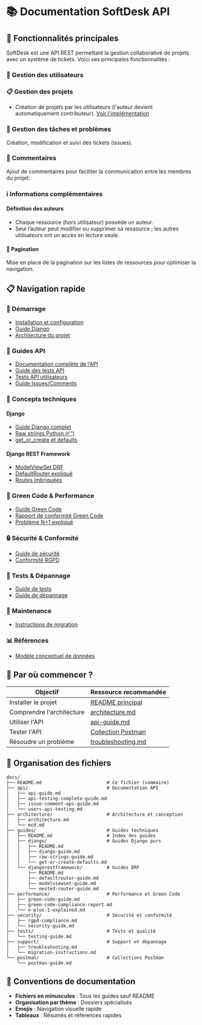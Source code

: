 
# 📚 Documentation SoftDesk API

## 🎯 Fonctionnalités principales

SoftDesk est une API REST permettant la gestion collaborative de projets avec un système de tickets. Voici ses principales fonctionnalités :

### 👤 Gestion des utilisateurs

### 📋 Gestion des projets
- Création de projets par les utilisateurs (l'auteur devient automatiquement contributeur). [Voir l'implémentation](./projets/creation-projet-implementation.md)

### 🐛 Gestion des tâches et problèmes
Création, modification et suivi des tickets (issues).

### 💬 Commentaires
Ajout de commentaires pour faciliter la communication entre les membres du projet.

### ℹ️ Informations complémentaires

#### Définition des auteurs
- Chaque ressource (hors utilisateur) possède un auteur.
- Seul l’auteur peut modifier ou supprimer sa ressource ; les autres utilisateurs ont un accès en lecture seule.

#### 📄 Pagination
Mise en place de la pagination sur les listes de ressources pour optimiser la navigation.

## 📋 Navigation rapide

### 🚀 Démarrage
- [Installation et configuration](../README.md)
- [Guide Django](./guides/django/django-guide.md)
- [Architecture du projet](./architecture/architecture.md)

### 📖 Guides API
- [Documentation complète de l’API](./api/api-guide.md)
- [Guide des tests API](./api/api-testing-complete-guide.md)
- [Tests API utilisateurs](./api/users-api-testing.md)
- [Guide Issues/Comments](./api/issue-comment-api-guide.md)

### 🔧 Concepts techniques

#### Django
- [Guide Django complet](./guides/django/django-guide.md)
- [Raw strings Python (r'')](./guides/django/raw-strings-guide.md)
- [get_or_create et defaults](./guides/django/get-or-create-defaults.md)

#### Django REST Framework
- [ModelViewSet DRF](./guides/djangorestframework/modelviewset-guide.md)
- [DefaultRouter expliqué](./guides/djangorestframework/defaultrouter-guide.md)
- [Routes imbriquées](./guides/djangorestframework/nested-router-guide.md)

### 🌱 Green Code & Performance
- [Guide Green Code](./green-code/green-code-guide.md)
- [Rapport de conformité Green Code](./green-code/green-code-compliance-report.md)
- [Problème N+1 expliqué](./performance/n-plus-1-explained.md)

### 🔒 Sécurité & Conformité
- [Guide de sécurité](./security/security-guide.md)
- [Conformité RGPD](./security/rgpd-compliance.md)

### 🧪 Tests & Dépannage
- [Guide de tests](./tests/testing-guide.md)
- [Guide de dépannage](./support/troubleshooting.md)

### 🔧 Maintenance
- [Instructions de migration](./support/migration-instructions.md)

### 📊 Références
- [Modèle conceptuel de données](./architecture/mcd.md)

## 🎯 Par où commencer ?

| Objectif                  | Ressource recommandée                          |
|---------------------------|------------------------------------------------|
| Installer le projet       | [README principal](../README.md)               |
| Comprendre l'architecture | [architecture.md](./architecture/architecture.md) |
| Utiliser l'API            | [api-guide.md](./api/api-guide.md)             |
| Tester l'API              | [Collection Postman](./postman/postman-guide.md) |
| Résoudre un problème      | [troubleshooting.md](./support/troubleshooting.md) |

## 📁 Organisation des fichiers

```
docs/
├── README.md                        # Ce fichier (sommaire)
├── api/                             # Documentation API
│   ├── api-guide.md
│   ├── api-testing-complete-guide.md
│   ├── issue-comment-api-guide.md
│   └── users-api-testing.md
├── architecture/                    # Architecture et conception
│   ├── architecture.md
│   └── mcd.md
├── guides/                          # Guides techniques
│   ├── README.md                    # Index des guides
│   ├── django/                      # Guides Django purs
│   │   ├── README.md
│   │   ├── django-guide.md
│   │   ├── raw-strings-guide.md
│   │   └── get-or-create-defaults.md
│   └── djangorestframework/         # Guides DRF
│       ├── README.md
│       ├── defaultrouter-guide.md
│       ├── modelviewset-guide.md
│       └── nested-router-guide.md
├── performance/                     # Performance et Green Code
│   ├── green-code-guide.md
│   ├── green-code-compliance-report.md
│   └── n-plus-1-explained.md
├── security/                        # Sécurité et conformité
│   ├── rgpd-compliance.md
│   └── security-guide.md
├── tests/                           # Tests et qualité
│   └── testing-guide.md
├── support/                         # Support et dépannage
│   ├── troubleshooting.md
│   └── migration-instructions.md
└── postman/                         # Collections Postman
    └── postman-guide.md
```

## 📝 Conventions de documentation

- **Fichiers en minuscules** : Tous les guides sauf README
- **Organisation par thème** : Dossiers spécialisés
- **Emojis** : Navigation visuelle rapide
- **Tableaux** : Résumés et références rapides
